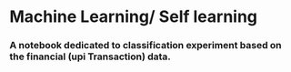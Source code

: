 # Machine Learning/ Self learning

### A notebook dedicated to  classification experiment based on the financial (upi Transaction) data. 
